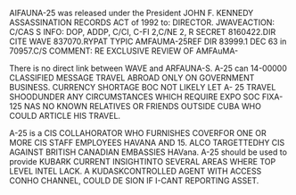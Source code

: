 AIFAUNA-25 was released under the President JOHN F. KENNEDY ASSASSINATION RECORDS ACT of 1992 to: DIRECTOR. JWAVEACTION: C/CAS S INFO: DOP, ADDP, C/CI, C-FI 2,C/NE 2, R SECRET 8160422.DIR CITE WAVE 837070.RYPAT TYPIC AMFAUMA-25REF DIR 83999.1 DEC 63 in 70957.C/S COMMENT: RE EXCLUSIVE REVIEW OF AMFAuMA-

There is no direct link between WAVE and ARFAUNA-S. A-25 can 14-00000 CLASSIFIED MESSAGE TRAVEL ABROAD ONLY ON GOVERNMENT BUSINESS. CURRENCY SHORTAGE BOC NOT LIKELY LET A- 25 TRAVEL SHOODUNDER ANY CIRCUMSTANCES WHICH REQUIRE EXPO SOC FIXA-125 NAS NO KNOWN RELATIVES OR FRIENDS OUTSIDE CUBA WHO COULD ARTICLE HIS TRAVEL.

A-25 is a CIS COLLAHORATOR WHO FURNISHES COVERFOR ONE OR MORE CIS STAFF EMPLOYEES HAVANA AND 15. ALCO TARGETTEDHY CIS AGAINST BRITISH CANADIAN EMBASSIES HAVana. A-25 should be used to provide KUBARK CURRENT INSIGHTINTO SEVERAL AREAS WHERE TOP LEVEL INTEL LACK. A KUDASKCONTROLLED AGENT WITH ACCESS CONHO CHANNEL, COULD DE SION IF I-CANT REPORTING ASSET.
